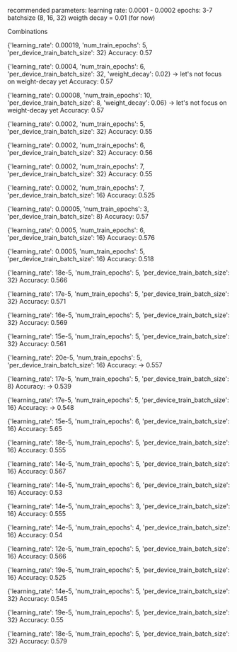recommended parameters:
learning rate: 0.0001 - 0.0002
epochs: 3-7
batchsize (8, 16, 32)
weigth decay = 0.01 (for now)


Combinations


{'learning_rate': 0.00019, 'num_train_epochs': 5, 'per_device_train_batch_size': 32}
Accuracy: 0.57


{'learning_rate': 0.0004, 'num_train_epochs': 6, 'per_device_train_batch_size': 32, 'weight_decay': 0.02} -> let's not focus on weight-decay yet
Accuracy: 0.57


{'learning_rate': 0.00008, 'num_train_epochs': 10, 'per_device_train_batch_size': 8, 'weight_decay': 0.06} -> let's not focus on weight-decay yet
Accuracy: 0.57


{'learning_rate': 0.0002, 'num_train_epochs': 5, 'per_device_train_batch_size': 32}
Accuracy: 0.55


{'learning_rate': 0.0002, 'num_train_epochs': 6, 'per_device_train_batch_size': 32}
Accuracy: 0.56


{'learning_rate': 0.0002, 'num_train_epochs': 7, 'per_device_train_batch_size': 32}
Accuracy: 0.55


{'learning_rate': 0.0002, 'num_train_epochs': 7, 'per_device_train_batch_size': 16}
Accuracy: 0.525


{'learning_rate': 0.00005, 'num_train_epochs': 3, 'per_device_train_batch_size': 8}
Accuracy: 0.57

{'learning_rate': 0.0005, 'num_train_epochs': 6, 'per_device_train_batch_size': 16}
Accuracy: 0.576

{'learning_rate': 0.0005, 'num_train_epochs': 5, 'per_device_train_batch_size': 16}
Accuracy: 0.518


{'learning_rate': 18e-5, 'num_train_epochs': 5, 'per_device_train_batch_size': 32}
Accuracy: 0.566

{'learning_rate': 17e-5, 'num_train_epochs': 5, 'per_device_train_batch_size': 32}
Accuracy: 0.571

{'learning_rate': 16e-5, 'num_train_epochs': 5, 'per_device_train_batch_size': 32}
Accuracy: 0.569

{'learning_rate': 15e-5, 'num_train_epochs': 5, 'per_device_train_batch_size': 32}
Accuracy: 0.561

{'learning_rate': 20e-5, 'num_train_epochs': 5, 'per_device_train_batch_size': 16}
Accuracy: -> 0.557

{'learning_rate': 17e-5, 'num_train_epochs': 5, 'per_device_train_batch_size': 8}
Accuracy: -> 0.539

{'learning_rate': 17e-5, 'num_train_epochs': 5, 'per_device_train_batch_size': 16}
Accuracy: -> 0.548

{'learning_rate': 15e-5, 'num_train_epochs': 6, 'per_device_train_batch_size': 16}
Accuracy: 5.65

{'learning_rate': 18e-5, 'num_train_epochs': 5, 'per_device_train_batch_size': 16}
Accuracy: 0.555

{'learning_rate': 14e-5, 'num_train_epochs': 5, 'per_device_train_batch_size': 16}
Accuracy: 0.567


{'learning_rate': 14e-5, 'num_train_epochs': 6, 'per_device_train_batch_size': 16}
Accuracy: 0.53

{'learning_rate': 14e-5, 'num_train_epochs': 3, 'per_device_train_batch_size': 16}
Accuracy: 0.555

{'learning_rate': 14e-5, 'num_train_epochs': 4, 'per_device_train_batch_size': 16}
Accuracy: 0.54

{'learning_rate': 12e-5, 'num_train_epochs': 5, 'per_device_train_batch_size': 16}
Accuracy: 0.566

{'learning_rate': 19e-5, 'num_train_epochs': 5, 'per_device_train_batch_size': 16}
Accuracy: 0.525

{'learning_rate': 14e-5, 'num_train_epochs': 5, 'per_device_train_batch_size': 32}
Accuracy: 0.545

{'learning_rate': 19e-5, 'num_train_epochs': 5, 'per_device_train_batch_size': 32}
Accuracy: 0.55

{'learning_rate': 18e-5, 'num_train_epochs': 5, 'per_device_train_batch_size': 32}
Accuracy: 0.579

